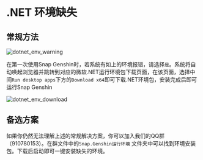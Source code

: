 # .NET 环境缺失

## 常规方法

![dotnet_env_warning](img/dotnet_env_warning.png)

在第一次使用Snap Genshin时，若系统有如上的环境报错，请选择`是`。系统将自动唤起浏览器并跳转到对应的微软.NET运行环境包下载页面，在该页面，选择中间`Run desktop apps`下方的`Download x64`即可下载.NET环境包，安装完成后即可运行Snap Genshin

![dotnet_env_download](img/dotnet_env_download.png)

## 备选方案

如果你仍然无法理解上述的常规解决方案，你可以加入我们的QQ群（910780153）。在群文件中的`Snap.Genshin运行环境` 文件夹中可以找到环境安装包。下载后启动即可一键安装缺失的环境。